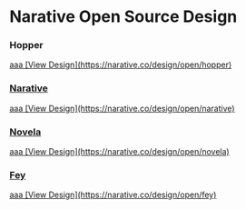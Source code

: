 # Narative Open Source Design

### Hopper

<a href="https://narative.co/design/open/hopper" target="_blank">
aaa
[View Design](https://narative.co/design/open/hopper)

### Narative

<a href="https://narative.co/design/open/narative" target="_blank">
aaa
[View Design](https://narative.co/design/open/narative)

### Novela

<a href="https://narative.co/design/open/novela" target="_blank">
aaa
[View Design](https://narative.co/design/open/novela)

### Fey

<a href="https://narative.co/design/open/fey" target="_blank">
aaa
[View Design](https://narative.co/design/open/fey)
